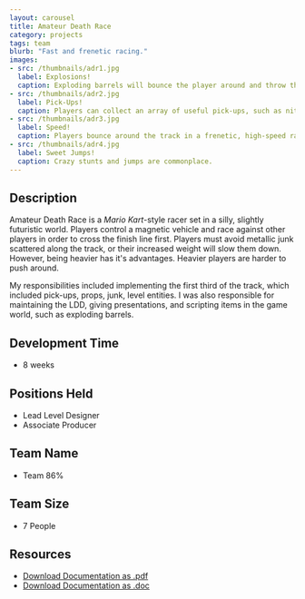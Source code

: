 ```yaml
---
layout: carousel
title: Amateur Death Race
category: projects
tags: team
blurb: "Fast and frenetic racing."
images:
- src: /thumbnails/adr1.jpg
  label: Explosions!
  caption: Exploding barrels will bounce the player around and throw them off track.
- src: /thumbnails/adr2.jpg
  label: Pick-Ups!
  caption: Players can collect an array of useful pick-ups, such as nitrous oxide, a junk launcher and invulnerability.
- src: /thumbnails/adr3.jpg
  label: Speed!
  caption: Players bounce around the track in a frenetic, high-speed race.
- src: /thumbnails/adr4.jpg
  label: Sweet Jumps!
  caption: Crazy stunts and jumps are commonplace.
---
```


## Description

Amateur Death Race is a _Mario Kart_-style racer set in a silly, slightly futuristic world. Players control a magnetic vehicle and race against other players in order to cross the finish line first. Players must avoid metallic junk scattered along the track, or their increased weight will slow them down. However, being heavier has it's advantages. Heavier players are harder to push around.

My responsibilities included implementing the first third of the track, which included pick-ups, props, junk, level entities. I was also responsible for maintaining the LDD, giving presentations, and scripting items in the game world, such as exploding barrels.

## Development Time
- 8 weeks

## Positions Held
- Lead Level Designer
- Associate Producer

## Team Name
- Team 86%

## Team Size
- 7 People

## Resources
- [Download Documentation as .pdf](/images/adr/amatuer_death_Race_GDD.pdf)
- [Download Documentation as .doc](/images/adr/amatuer_death_Race_GDD.doc)